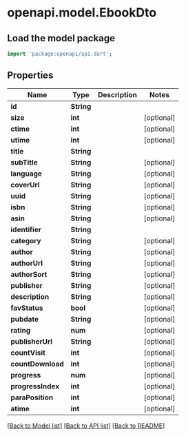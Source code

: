 # openapi.model.EbookDto

## Load the model package
```dart
import 'package:openapi/api.dart';
```

## Properties
Name | Type | Description | Notes
------------ | ------------- | ------------- | -------------
**id** | **String** |  | 
**size** | **int** |  | [optional] 
**ctime** | **int** |  | [optional] 
**utime** | **int** |  | [optional] 
**title** | **String** |  | 
**subTitle** | **String** |  | [optional] 
**language** | **String** |  | [optional] 
**coverUrl** | **String** |  | [optional] 
**uuid** | **String** |  | [optional] 
**isbn** | **String** |  | [optional] 
**asin** | **String** |  | [optional] 
**identifier** | **String** |  | 
**category** | **String** |  | [optional] 
**author** | **String** |  | [optional] 
**authorUrl** | **String** |  | [optional] 
**authorSort** | **String** |  | [optional] 
**publisher** | **String** |  | [optional] 
**description** | **String** |  | [optional] 
**favStatus** | **bool** |  | [optional] 
**pubdate** | **String** |  | [optional] 
**rating** | **num** |  | [optional] 
**publisherUrl** | **String** |  | [optional] 
**countVisit** | **int** |  | [optional] 
**countDownload** | **int** |  | [optional] 
**progress** | **num** |  | [optional] 
**progressIndex** | **int** |  | [optional] 
**paraPosition** | **int** |  | [optional] 
**atime** | **int** |  | [optional] 

[[Back to Model list]](../README.md#documentation-for-models) [[Back to API list]](../README.md#documentation-for-api-endpoints) [[Back to README]](../README.md)



